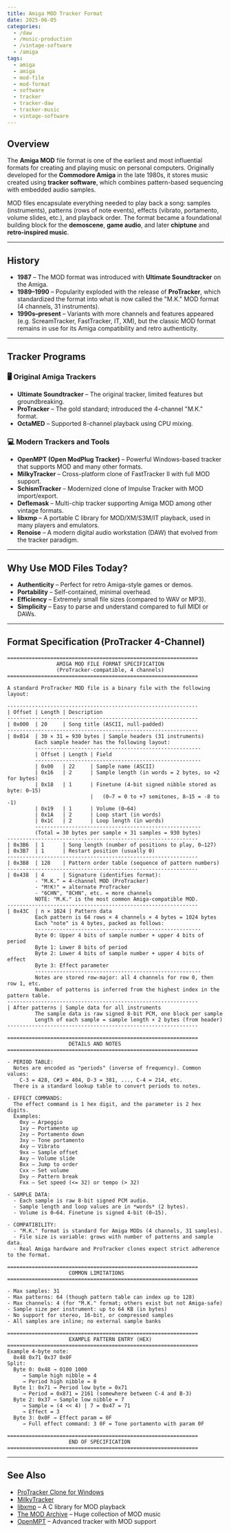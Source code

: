 ```yaml
---
title: Amiga MOD Tracker Format
date: 2025-06-05
categories:
  - /daw
  - /music-production
  - /vintage-software
  - /amiga
tags:
  - amiga
  - amiga
  - mod-file
  - mod-format
  - software
  - tracker
  - tracker-daw
  - tracker-music
  - vintage-software
---
```


## Overview

The **Amiga MOD** file format is one of the earliest and most influential formats for creating and playing music on personal computers. Originally developed for the **Commodore Amiga** in the late 1980s, it stores music created using **tracker software**, which combines pattern-based sequencing with embedded audio samples.

MOD files encapsulate everything needed to play back a song: samples (instruments), patterns (rows of note events), effects (vibrato, portamento, volume slides, etc.), and playback order. The format became a foundational building block for the **demoscene**, **game audio**, and later **chiptune** and **retro-inspired music**.

---

## History

* **1987** – The MOD format was introduced with **Ultimate Soundtracker** on the Amiga.
* **1989–1990** – Popularity exploded with the release of **ProTracker**, which standardized the format into what is now called the "M.K." MOD format (4 channels, 31 instruments).
* **1990s–present** – Variants with more channels and features appeared (e.g. ScreamTracker, FastTracker, IT, XM), but the classic MOD format remains in use for its Amiga compatibility and retro authenticity.

---

## Tracker Programs

### 🖥️ Original Amiga Trackers

* **Ultimate Soundtracker** – The original tracker, limited features but groundbreaking.
* **ProTracker** – The gold standard; introduced the 4-channel "M.K." format.
* **OctaMED** – Supported 8-channel playback using CPU mixing.

### 💻 Modern Trackers and Tools

* **OpenMPT (Open ModPlug Tracker)** – Powerful Windows-based tracker that supports MOD and many other formats.
* **MilkyTracker** – Cross-platform clone of FastTracker II with full MOD support.
* **SchismTracker** – Modernized clone of Impulse Tracker with MOD import/export.
* **Deflemask** – Multi-chip tracker supporting Amiga MOD among other vintage formats.
* **libxmp** – A portable C library for MOD/XM/S3M/IT playback, used in many players and emulators.
* **Renoise** – A modern digital audio workstation (DAW) that evolved from the tracker paradigm.

---

## Why Use MOD Files Today?

* **Authenticity** – Perfect for retro Amiga-style games or demos.
* **Portability** – Self-contained, minimal overhead.
* **Efficiency** – Extremely small file sizes (compared to WAV or MP3).
* **Simplicity** – Easy to parse and understand compared to full MIDI or DAWs.

---

## Format Specification (ProTracker 4-Channel)

```ascii
==============================================================
                AMIGA MOD FILE FORMAT SPECIFICATION
                (ProTracker-compatible, 4 channels)
==============================================================

A standard ProTracker MOD file is a binary file with the following layout:

--------------------------------------------------------------
| Offset | Length | Description
--------------------------------------------------------------
| 0x000  | 20     | Song title (ASCII, null-padded)
--------------------------------------------------------------
| 0x014  | 30 × 31 = 930 bytes | Sample headers (31 instruments)
         Each sample header has the following layout:
         ------------------------------------------------------
         | Offset | Length | Field
         ------------------------------------------------------
         | 0x00   | 22     | Sample name (ASCII)
         | 0x16   | 2      | Sample length (in words = 2 bytes, so ×2 for bytes)
         | 0x18   | 1      | Finetune (4-bit signed nibble stored as byte: 0–15)
                           |   (0–7 = 0 to +7 semitones, 8–15 = -8 to -1)
         | 0x19   | 1      | Volume (0–64)
         | 0x1A   | 2      | Loop start (in words)
         | 0x1C   | 2      | Loop length (in words)
         ------------------------------------------------------
         (Total = 30 bytes per sample × 31 samples = 930 bytes)
--------------------------------------------------------------
| 0x3B6  | 1      | Song length (number of positions to play, 0–127)
| 0x3B7  | 1      | Restart position (usually 0)
--------------------------------------------------------------
| 0x3B8  | 128    | Pattern order table (sequence of pattern numbers)
--------------------------------------------------------------
| 0x438  | 4      | Signature (identifies format):
         - "M.K." = 4-channel MOD (ProTracker)
         - "M!K!" = alternate ProTracker
         - "6CHN", "8CHN", etc. = more channels
         NOTE: "M.K." is the most common Amiga-compatible MOD.
--------------------------------------------------------------
| 0x43C  | n × 1024 | Pattern data
         Each pattern is 64 rows × 4 channels × 4 bytes = 1024 bytes
         Each "note" is 4 bytes, packed as follows:
         ------------------------------------------------------
         Byte 0: Upper 4 bits of sample number + upper 4 bits of period
         Byte 1: Lower 8 bits of period
         Byte 2: Lower 4 bits of sample number + upper 4 bits of effect
         Byte 3: Effect parameter
         ------------------------------------------------------
         Notes are stored row-major: all 4 channels for row 0, then row 1, etc.
         Number of patterns is inferred from the highest index in the pattern table.
--------------------------------------------------------------
| After patterns | Sample data for all instruments
         The sample data is raw signed 8-bit PCM, one block per sample
         Length of each sample = sample length × 2 bytes (from header)
--------------------------------------------------------------

==============================================================
                    DETAILS AND NOTES
==============================================================

- PERIOD TABLE:
  Notes are encoded as "periods" (inverse of frequency). Common values:
    C-3 = 428, C#3 = 404, D-3 = 381, ..., C-4 = 214, etc.
  There is a standard lookup table to convert periods to notes.

- EFFECT COMMANDS:
  The effect command is 1 hex digit, and the parameter is 2 hex digits.
  Examples:
    0xy – Arpeggio
    1xy – Portamento up
    2xy – Portamento down
    3xy – Tone portamento
    4xy – Vibrato
    9xx – Sample offset
    Axy – Volume slide
    Bxx – Jump to order
    Cxx – Set volume
    Dxy – Pattern break
    Fxx – Set speed (<= 32) or tempo (> 32)

- SAMPLE DATA:
  - Each sample is raw 8-bit signed PCM audio.
  - Sample length and loop values are in *words* (2 bytes).
  - Volume is 0–64. Finetune is signed 4-bit (0–15).

- COMPATIBILITY:
  - "M.K." format is standard for Amiga MODs (4 channels, 31 samples).
  - File size is variable: grows with number of patterns and sample data.
  - Real Amiga hardware and ProTracker clones expect strict adherence to the format.

==============================================================
                    COMMON LIMITATIONS
==============================================================

- Max samples: 31
- Max patterns: 64 (though pattern table can index up to 128)
- Max channels: 4 (for "M.K." format; others exist but not Amiga-safe)
- Sample size per instrument: up to 64 KB (in bytes)
- No support for stereo, 16-bit, or compressed samples
- All samples are inline; no external sample banks

==============================================================
                    EXAMPLE PATTERN ENTRY (HEX)
==============================================================
Example 4-byte note:
  0x48 0x71 0x37 0x0F
Split:
  Byte 0: 0x48 → 0100 1000
     → Sample high nibble = 4
     → Period high nibble = 8
  Byte 1: 0x71 → Period low byte = 0x71
     → Period = 0x871 = 2161 (somewhere between C-4 and B-3)
  Byte 2: 0x37 → Sample low nibble = 7
     → Sample = (4 << 4) | 7 = 0x47 = 71
     → Effect = 3
  Byte 3: 0x0F → Effect param = 0F
     → Full effect command: 3 0F = Tone portamento with param 0F

==============================================================
                    END OF SPECIFICATION
==============================================================
```

---

## See Also

* [ProTracker Clone for Windows](https://16-bits.org/pt.php)
* [MilkyTracker](https://milkytracker.org/)
* [libxmp](https://xmp.sourceforge.net/) – A C library for MOD playback
* [The MOD Archive](https://modarchive.org/) – Huge collection of MOD music
* [OpenMPT](https://openmpt.org/) – Advanced tracker with MOD support
